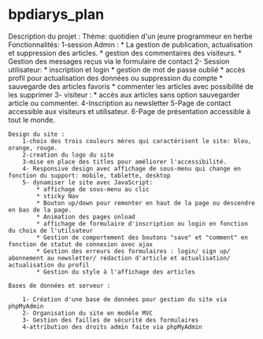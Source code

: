 # bpdiarys_plan

Description du projet :
	Thème: quotidien d'un jeune programmeur en herbe
	Fonctionnalités:
		1-session Admin :
			* La gestion de publication, actualisation et suppression des articles. 
			* gestion des commentaires des visiteurs.
			* Gestion des messages reçus via le formulaire de contact 
		2- Session utilisateur:
			* inscription et login
			* gestion de mot de passe oublié
			* accès profil pour actualisation des données ou suppression du compte 
			* sauvegarde des articles favoris 
			* commenter les articles avec possibilité de les supprimer
		3- visiteur :
			* accès aux articles sans option sauvegarder article ou commenter.
		4-Inscription au newsletter
		5-Page de contact accessible aux visiteurs et utilisateur.
		6-Page de présentation accessible à tout le monde.


	Design du site :
		1-choix des trois couleurs mères qui caractérisent le site: bleu, orange, rouge.
		2-creation du logo du site 
		3-mise en place des titles pour améliorer l'accessibilité.
		4- Responsive design avec affichage de sous-menu qui change en fonction du support: mobile, tablette, desktop
		5- dynamiser le site avec JavaScript:
			* affichage de sous-menu au clic
			* sticky Nav
			* Bouton up/down pour remonter en haut de la page ou descendre en bas de la page.
			* Animation des pages onload
			* affichage de formulaire d'inscription ou login en fonction du choix de l'utilsateur 
			* Gestion de comportement des boutons "save" et "comment" en fonction de statut de connexion avec ajax  
			* Gestion des erreurs des formulaires : login/ sign up/ abonnement au newsletter/ rédaction d'article et actualisation/ actualisation du profil 
			* Gestion du style à l'affichage des articles 

	Bases de données et serveur :

		1- Création d'une base de données pour gestion du site via phpMyAdmin
		2- Organisation du site en modèle MVC
		3- Gestion des failles de sécurité des formulaires
		4-attribution des droits admin faite via phpMyAdmin
		






